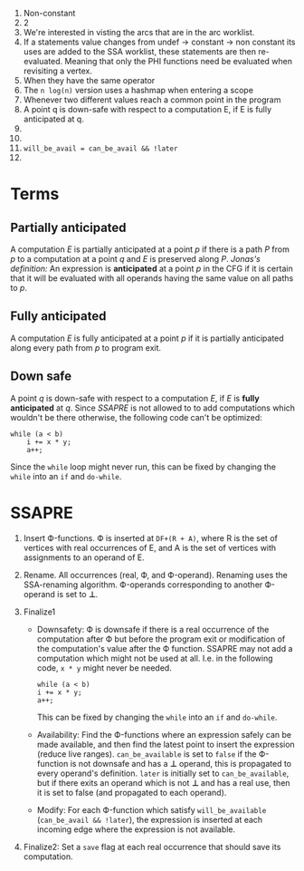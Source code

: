 1.  Non-constant
2.  2
3.  We're interested in visting the arcs that are in the arc worklist.
4.  If a statements value changes from undef -> constant -> non constant
    its uses are added to the SSA worklist, these statements are then
    re-evaluated. Meaning that only the PHI functions need be evaluated when
    revisiting a vertex.
5.  When they have the same operator
6.  The `n log(n)` version uses a hashmap when entering a scope
7.  Whenever two different values reach a common point in the program
8.  A point q is down-safe with respect to a computation E, if E is fully
    anticipated at q.
9.  
10. 
11. `will_be_avail = can_be_avail && !later`
12. 

Terms
=====

## Partially anticipated ##
A computation *E* is partially anticipated at a point *p* if there is a path *P* from
*p* to a computation at a point *q* and *E* is preserved along *P*.
*Jonas's definition:* An expression is **anticipated** at a point *p* in the CFG if
it is certain that it will be evaluated with all operands having the same
value on all paths to *p*.

## Fully anticipated ##
A computation *E* is fully anticipated at a point *p* if it is partially anticipated
along every path from *p* to program exit.

## Down safe ##
A point *q* is down-safe with respect to a computation *E*, if *E* is **fully**
**anticipated** at *q*. Since *SSAPRE* is not allowed to to add computations which
wouldn't be there otherwise, the following code can't be optimized:
```
while (a < b)
    i += x * y;
    a++;
```
Since the `while` loop might never run, this can be fixed by changing the
`while` into an `if` and `do-while`.

SSAPRE
======

1.  Insert Ф-functions. Ф is inserted at `DF+(R + A)`, where
    R is the set of vertices with real occurrences of E, and A is the set of
    vertices with assignments to an operand of E.
2.  Rename. All occurrences (real, Ф, and Ф-operand). Renaming uses the
    SSA-renaming algorithm. Ф-operands corresponding to another Ф-operand
    is set to **⊥**.
3.  Finalize1
    *   Downsafety: Ф is downsafe if there is a real occurrence of the
        computation after Ф but before the program exit or modification of
        the computation's value after the Ф function. SSAPRE may not add a
        computation which might not be used at all. I.e. in the following code,
        `x * y` might never be needed.
        ```
        while (a < b)
        i += x * y;
        a++;
        ```
        This can be fixed by changing
        the `while` into an `if` and `do-while`.

    *   Availability: Find the Ф-functions where an expression safely can be
        made available, and then find the latest point to insert the expression
        (reduce live ranges). `can_be_available` is set to `false` if the
        Ф-function is not downsafe and has a **⊥** operand, this is
        propagated to every operand's definition. `later` is initially set to
        `can_be_available`, but if there exits an operand which is not
        **⊥** and has a real use, then it is set to false (and propagated
        to each operand).

    *   Modify: For each Ф-function which satisfy `will_be_available`
        (`can_be_avail && !later`), the expression is inserted at each incoming
        edge where the expression is not available.

4.  Finalize2: Set a `save` flag at each real occurrence that should save its
    computation.
